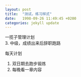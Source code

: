 ```yaml
---
layout: post
title:  "测试，练习样式"
date:   1998-09-26 11:49:45 +0200
categories: jekyll update
---
```


一揽子管理计划    
3. 中级，成绩出来后辞职跑路  

每天计划  
1. 双日期去跑步锻炼  
2. 每晚看一章内容